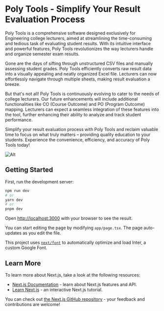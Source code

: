 # Poly Tools - Simplify Your Result Evaluation Process

Poly Tools is a comprehensive software designed exclusively for Engineering college lecturers, aimed at streamlining the time-consuming and tedious task of evaluating student results. With its intuitive interface and powerful features, Poly Tools revolutionizes the way lecturers handle and organize semester exam results.

Gone are the days of sifting through unstructured CSV files and manually assessing student grades. Poly Tools efficiently converts raw result data into a visually appealing and neatly organized Excel file. Lecturers can now effortlessly navigate through multiple sheets, making result evaluation a breeze.

But that's not all! Poly Tools is continuously evolving to cater to the needs of college lecturers. Our future enhancements will include additional functionalities like CO (Course Outcome) and PO (Program Outcome) mapping. Lecturers can expect a seamless integration of these features into the tool, further enhancing their ability to analyze and track student performance.

Simplify your result evaluation process with Poly Tools and reclaim valuable time to focus on what truly matters – providing quality education to your students. Experience the convenience, efficiency, and accuracy of Poly Tools today!

![Alt](https://repobeats.axiom.co/api/embed/ca107e7fe4e1c952ea7c3fa2ecab2f4c037657ec.svg "Repobeats analytics image")

## Getting Started

First, run the development server:

```bash
npm run dev
# or
yarn dev
# or
pnpm dev
```

Open [http://localhost:3000](http://localhost:3000) with your browser to see the result.

You can start editing the page by modifying `app/page.tsx`. The page auto-updates as you edit the file.

This project uses [`next/font`](https://nextjs.org/docs/basic-features/font-optimization) to automatically optimize and load Inter, a custom Google Font.

## Learn More

To learn more about Next.js, take a look at the following resources:

- [Next.js Documentation](https://nextjs.org/docs) - learn about Next.js features and API.
- [Learn Next.js](https://nextjs.org/learn) - an interactive Next.js tutorial.

You can check out [the Next.js GitHub repository](https://github.com/vercel/next.js/) - your feedback and contributions are welcome!
